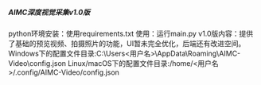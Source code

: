 ##### AIMC深度视觉采集v1.0版
python环境安装：使用requirements.txt
使用：运行main.py
v1.0版内容：提供了基础的预览视频、拍摄照片的功能，UI暂未完全优化，后端还有改进空间。
Windows下的配置文件目录:C:\Users\<用户名>\AppData\Roaming\AIMC-Video\config.json
Linux/macOS下的配置文件目录:/home/<用户名>/.config/AIMC-Video/config.json
